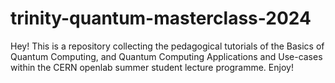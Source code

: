 # trinity-quantum-masterclass-2024
Hey! This is a repository collecting the pedagogical tutorials of the Basics of Quantum Computing, and Quantum Computing Applications and Use-cases within the CERN openlab summer student lecture programme. Enjoy!
